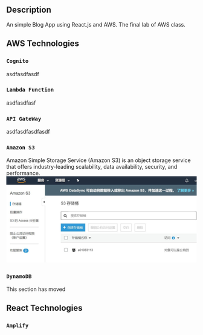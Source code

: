 ## Description
An simple Blog App using React.js and AWS.
The final lab of AWS class.

## AWS Technologies

### `Cognito`

asdfasdfasdf

### `Lambda Function `

asdfasdfasf

### `API GateWay`
asdfasdfasdfasdf

### `Amazon S3`
Amazon Simple Storage Service (Amazon S3) is an object storage service that offers industry-leading scalability, data availability, security, and performance.
![](https://github.com/mingwang168/myblog/blob/master/public/Capture.JPG) 

### `DynamoDB`

This section has moved
## React Technologies

### `Amplify`